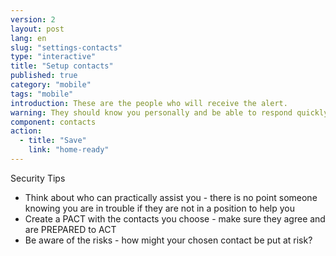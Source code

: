 ```yaml
---
version: 2
layout: post
lang: en
slug: "settings-contacts"
type: "interactive"
title: "Setup contacts"
published: true
category: "mobile"
tags: "mobile"
introduction: These are the people who will receive the alert.
warning: They should know you personally and be able to respond quickly.
component: contacts
action:
  - title: "Save"
    link: "home-ready"
---
```


Security Tips

 - Think about who can practically assist you  - there is no point someone knowing you are in trouble if they are not in a position to help you
 - Create a PACT with the contacts you choose - make sure they agree and are PREPARED to ACT
 - Be aware of the risks - how might your chosen contact be put at risk? 
 
